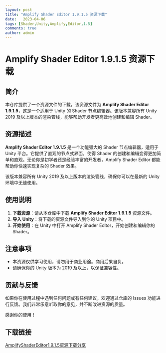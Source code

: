 ```yaml
---
layout: post
title: "Amplify Shader Editor 1.9.1.5 资源下载"
date:   2023-04-06
tags: [Shader,Unity,Amplify,Editor,1.5]
comments: true
author: admin
---
```

# Amplify Shader Editor 1.9.1.5 资源下载

## 简介

本仓库提供了一个资源文件的下载，该资源文件为 **Amplify Shader Editor 1.9.1.5**，这是一个适用于 Unity 的 Shader 节点编辑器。该版本兼容所有 Unity 2019 及以上版本的渲染管线，能够帮助开发者更高效地创建和编辑 Shader。

## 资源描述

**Amplify Shader Editor 1.9.1.5** 是一个功能强大的 Shader 节点编辑器，适用于 Unity 平台。它提供了直观的节点式界面，使得 Shader 的创建和编辑变得更加简单和直观。无论你是初学者还是经验丰富的开发者，Amplify Shader Editor 都能帮助你快速实现复杂的 Shader 效果。

该版本兼容所有 Unity 2019 及以上版本的渲染管线，确保你可以在最新的 Unity 环境中无缝使用。

## 使用说明

1. **下载资源**：请从本仓库中下载 **Amplify Shader Editor 1.9.1.5** 资源文件。
2. **导入 Unity**：将下载的资源文件导入到你的 Unity 项目中。
3. **开始使用**：在 Unity 中打开 Amplify Shader Editor，开始创建和编辑你的 Shader。

## 注意事项

- 本资源仅供学习使用，请勿用于商业用途。商用后果自负。
- 请确保你的 Unity 版本为 2019 及以上，以保证兼容性。

## 贡献与反馈

如果你在使用过程中遇到任何问题或有任何建议，欢迎通过仓库的 Issues 功能进行反馈。我们非常乐意听取你的意见，并不断改进资源的质量。

感谢你的使用！

## 下载链接

[AmplifyShaderEditor1.9.1.5资源下载分享](https://pan.quark.cn/s/e4be00c782ff)
